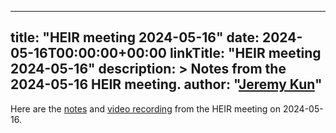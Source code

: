 <!-- mdformat off(yaml frontmatter) -->
---
title: "HEIR meeting 2024-05-16"
date: 2024-05-16T00:00:00+00:00
linkTitle: "HEIR meeting 2024-05-16"
description: >
    Notes from the 2024-05-16 HEIR meeting.
author: "[Jeremy Kun](https://jeremykun.com)"
---
<!-- mdformat on -->

Here are the
[notes](https://docs.google.com/document/d/15MwanXaBap6qNzYj7g1m6zRcqK363O-3iCCcNcGY1Ds/edit?usp=sharing)
and
[video recording](https://drive.google.com/file/d/1gOf_Tb8k9UNx7i0OvjjikkYUG3HrPjoS/view?usp=sharing)
from the HEIR meeting on 2024-05-16.
